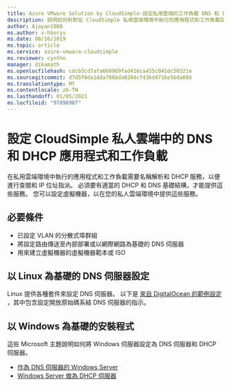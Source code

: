 ```yaml
---
title: Azure VMware Solution by CloudSimple-設定私用雲端的工作負載 DNS 和 DHCP
description: 說明如何針對在 CloudSimple 私用雲端環境中執行的應用程式和工作負載設定 DNS 和 DHCP
author: Ajayan1008
ms.author: v-hborys
ms.date: 08/16/2019
ms.topic: article
ms.service: azure-vmware-cloudsimple
ms.reviewer: cynthn
manager: dikamath
ms.openlocfilehash: cdcb3cd7afa660909fad416ca455c041dc50321e
ms.sourcegitcommit: d7d5f0da1dda786bda0260cf43bd4716e5bda08b
ms.translationtype: MT
ms.contentlocale: zh-TW
ms.lasthandoff: 01/05/2021
ms.locfileid: "97896987"
---
```

# <a name="set-up-dns-and-dhcp-applications-and-workloads-in-your-cloudsimple-private-cloud"></a>設定 CloudSimple 私人雲端中的 DNS 和 DHCP 應用程式和工作負載

在私用雲端環境中執行的應用程式和工作負載需要名稱解析和 DHCP 服務，以便進行查閱和 IP 位址指派。  必須要有適當的 DHCP 和 DNS 基礎結構，才能提供這些服務。  您可以設定虛擬機器，以在您的私人雲端環境中提供這些服務。  

## <a name="prerequisites"></a>必要條件

* 已設定 VLAN 的分散式埠群組
* 將設定路由傳送至內部部署或以網際網路為基礎的 DNS 伺服器
* 用來建立虛擬機器的虛擬機器範本或 ISO

## <a name="linux-based-dns-server-setup"></a>以 Linux 為基礎的 DNS 伺服器設定

Linux 提供各種套件來設定 DNS 伺服器。  以下是 [來自 DigitalOcean 的範例設定](https://www.digitalocean.com/community/tutorials/how-to-configure-bind-as-a-private-network-dns-server-on-ubuntu-18-04) ，其中包含設定開放原始碼系結 DNS 伺服器的指示。

## <a name="windows-based-setup"></a>以 Windows 為基礎的安裝程式

這些 Microsoft 主題說明如何將 Windows 伺服器設定為 DNS 伺服器和 DHCP 伺服器。

* [作為 DNS 伺服器的 Windows Server](/windows-server/networking/dns/dns-top)
* [Windows Server 做為 DHCP 伺服器](/windows-server/networking/technologies/dhcp/dhcp-top)
